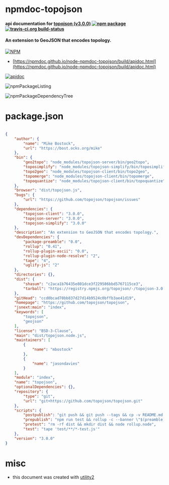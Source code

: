 # npmdoc-topojson

#### api documentation for  [topojson (v3.0.0)](https://github.com/topojson/topojson)  [![npm package](https://img.shields.io/npm/v/npmdoc-topojson.svg?style=flat-square)](https://www.npmjs.org/package/npmdoc-topojson) [![travis-ci.org build-status](https://api.travis-ci.org/npmdoc/node-npmdoc-topojson.svg)](https://travis-ci.org/npmdoc/node-npmdoc-topojson)

#### An extension to GeoJSON that encodes topology.

[![NPM](https://nodei.co/npm/topojson.png?downloads=true&downloadRank=true&stars=true)](https://www.npmjs.com/package/topojson)

- [https://npmdoc.github.io/node-npmdoc-topojson/build/apidoc.html](https://npmdoc.github.io/node-npmdoc-topojson/build/apidoc.html)

[![apidoc](https://npmdoc.github.io/node-npmdoc-topojson/build/screenCapture.buildCi.browser.%252Ftmp%252Fbuild%252Fapidoc.html.png)](https://npmdoc.github.io/node-npmdoc-topojson/build/apidoc.html)

![npmPackageListing](https://npmdoc.github.io/node-npmdoc-topojson/build/screenCapture.npmPackageListing.svg)

![npmPackageDependencyTree](https://npmdoc.github.io/node-npmdoc-topojson/build/screenCapture.npmPackageDependencyTree.svg)



# package.json

```json

{
    "author": {
        "name": "Mike Bostock",
        "url": "https://bost.ocks.org/mike"
    },
    "bin": {
        "geo2topo": "node_modules/topojson-server/bin/geo2topo",
        "toposimplify": "node_modules/topojson-simplify/bin/toposimplify",
        "topo2geo": "node_modules/topojson-client/bin/topo2geo",
        "topomerge": "node_modules/topojson-client/bin/topomerge",
        "topoquantize": "node_modules/topojson-client/bin/topoquantize"
    },
    "browser": "dist/topojson.js",
    "bugs": {
        "url": "https://github.com/topojson/topojson/issues"
    },
    "dependencies": {
        "topojson-client": "3.0.0",
        "topojson-server": "3.0.0",
        "topojson-simplify": "3.0.0"
    },
    "description": "An extension to GeoJSON that encodes topology.",
    "devDependencies": {
        "package-preamble": "0.0",
        "rollup": "0.41",
        "rollup-plugin-ascii": "0.0",
        "rollup-plugin-node-resolve": "2",
        "tape": "4",
        "uglify-js": "2"
    },
    "directories": {},
    "dist": {
        "shasum": "c2aca1b76435e801dce3f229586bbd5767115ce3",
        "tarball": "https://registry.npmjs.org/topojson/-/topojson-3.0.0.tgz"
    },
    "gitHead": "ccd0bcad70bb837d27d14b9524c0bffb3ae41d19",
    "homepage": "https://github.com/topojson/topojson",
    "jsnext:main": "index",
    "keywords": [
        "topojson",
        "geojson"
    ],
    "license": "BSD-3-Clause",
    "main": "dist/topojson.node.js",
    "maintainers": [
        {
            "name": "mbostock"
        },
        {
            "name": "jasondavies"
        }
    ],
    "module": "index",
    "name": "topojson",
    "optionalDependencies": {},
    "repository": {
        "type": "git",
        "url": "git+https://github.com/topojson/topojson.git"
    },
    "scripts": {
        "postpublish": "git push && git push --tags && cp -v README.md LICENSE.md dist/topojson.js dist/topojson.min.js ../topojson-bower && cd ../topojson-bower && git add README.md LICENSE.md topojson.js topojson.min.js && git commit -m \"${npm_package_version}\" && git tag -am \"${npm_package_version}\" v${npm_package_version} && git push && git push --tags && cd - && cp dist/topojson.js ../d3.github.com/topojson.v3.js && cp dist/topojson.min.js ../d3.github.com/topojson.v3.min.js && cd ../d3.github.com && git add topojson.v3.js topojson.v3.min.js && git commit -m \"topojson ${npm_package_version}\" && git push && cd - && zip -j dist/topojson.zip -- LICENSE.md README.md dist/topojson.js dist/topojson.min.js",
        "prepublish": "npm run test && rollup -c --banner \"$(preamble)\" -f umd -n topojson -o dist/topojson.js -- index.js && uglifyjs --preamble \"$(preamble)\" dist/topojson.js -c negate_iife=false -m -o dist/topojson.min.js",
        "pretest": "rm -rf dist && mkdir dist && node rollup.node",
        "test": "tape 'test/**/*-test.js'"
    },
    "version": "3.0.0"
}
```



# misc
- this document was created with [utility2](https://github.com/kaizhu256/node-utility2)
